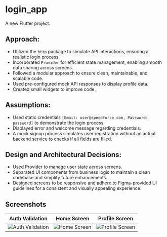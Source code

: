 # login_app

A new Flutter project.

## Approach:

- Utilized the `http` package to simulate API interactions, ensuring a realistic login process.
- Incorporated `Provider` for efficient state management, enabling smooth data sharing across screens.
- Followed a modular approach to ensure clean, maintainable, and scalable code.
- Used pre-configured mock API responses to display profile data.
- Created small widgets to improve code.

## Assumptions:

- Used static credentials `[Email: user@speedforce.com, Password: password]` to demonstrate the login process.
- Displayed error and welcome message regarding credentials.
- A mock signup process simulates user registration without an actual backend service to checks if all fields are filled.

## Design and Architectural Decisions:

- Used Provider to manage user state across screens.
- Separated UI components from business logic to maintain a clean codebase and simplify future enhancements.
- Designed screens to be responsive and adhere to Figma-provided UI guidelines for a consistent and visually appealing experience.

## Screenshots

| Auth Validation | Home Screen | Profile Screen |
|:-:|:-:|:-:|
| ![Auth Validation](https://github.com/user-attachments/assets/a8e78b13-64c1-47d8-9f43-5870cdd90398) | ![Home Screen](https://github.com/user-attachments/assets/d5fb13b5-9d3a-4783-bcbd-dfd7b32b611c) | ![Profile Screen](https://github.com/user-attachments/assets/4ae1be96-c3b9-4429-91df-77870973fd96) |
